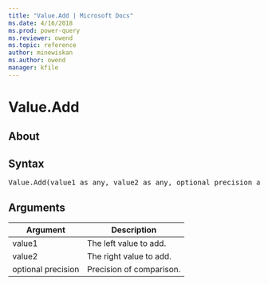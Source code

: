 ```yaml
---
title: "Value.Add | Microsoft Docs"
ms.date: 4/16/2018
ms.prod: power-query
ms.reviewer: owend
ms.topic: reference
author: minewiskan
ms.author: owend
manager: kfile
---
```

# Value.Add

  
## About  
  
## Syntax

<pre>
Value.Add(value1 as any, value2 as any, optional precision as nullable number) as any  
</pre>
  
## Arguments  
  
|Argument|Description|  
|------------|---------------|  
|value1|The left value to add.|  
|value2|The right value to add.|  
|optional precision|Precision of comparison.|  
  
